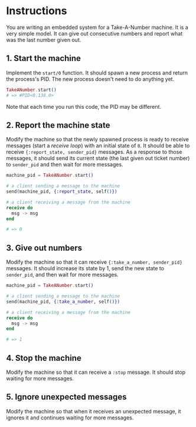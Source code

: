 # Instructions

You are writing an embedded system for a Take-A-Number machine. It is a very simple model. It can give out consecutive numbers and report what was the last number given out.

## 1. Start the machine

Implement the `start/0` function. It should spawn a new process and return the process's PID. The new process doesn't need to do anything yet.

```elixir
TakeANumber.start()
# => #PID<0.138.0>
```

Note that each time you run this code, the PID may be different.

## 2. Report the machine state

Modify the machine so that the newly spawned process is ready to receive messages (start a _receive loop_) with an initial state of `0`. It should be able to receive `{:report_state, sender_pid}` messages. As a response to those messages, it should send its current state (the last given out ticket number) to `sender_pid` and then wait for more messages.

```elixir
machine_pid = TakeANumber.start()

# a client sending a message to the machine
send(machine_pid, {:report_state, self()})

# a client receiving a message from the machine
receive do
  msg -> msg
end

# => 0
```

## 3. Give out numbers

Modify the machine so that it can receive `{:take_a_number, sender_pid}` messages. It should increase its state by 1, send the new state to `sender_pid`, and then wait for more messages.

```elixir
machine_pid = TakeANumber.start()

# a client sending a message to the machine
send(machine_pid, {:take_a_number, self()})

# a client receiving a message from the machine
receive do
  msg -> msg
end

# => 1
```

## 4. Stop the machine

Modify the machine so that it can receive a `:stop` message. It should stop waiting for more messages.

## 5. Ignore unexpected messages

Modify the machine so that when it receives an unexpected message, it ignores it and continues waiting for more messages.
